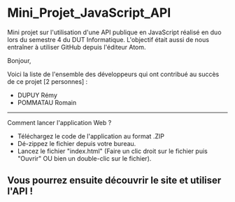 # Mini_Projet_JavaScript_API
Mini projet sur l'utilisation d'une API publique en JavaScript réalisé en duo lors du semestre 4 du DUT Informatique. L'objectif était aussi de nous entraîner à utiliser GitHub depuis l'éditeur Atom. 

Bonjour, 

Voici la liste de l'ensemble des développeurs qui ont contribué au succès de ce projet [2 personnes] : 
- DUPUY Rémy
- POMMATAU Romain
---

Comment lancer l'application Web ? 
- Téléchargez le code de l'application au format .ZIP
- Dé-zippez le fichier depuis votre bureau. 
- Lancez le fichier "index.html" (Faire un clic droit sur le fichier puis "Ouvrir" OU bien un double-clic sur le fichier). 

Vous pourrez ensuite découvrir le site et utiliser l'API ! 
---
